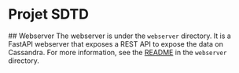 # Projet SDTD

## Webserver
The webserver is under the `webserver` directory. It is a FastAPI webserver that exposes a REST API to expose the data on Cassandra. For more information, see the [README](webserver/README.md) in the `webserver` directory.
